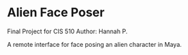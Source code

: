 Alien Face Poser
===============
Final Project for CIS 510
Author: Hannah P.

A remote interface for face posing an alien character in Maya. 
